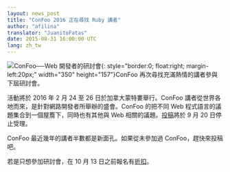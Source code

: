 ```yaml
---
layout: news_post
title: "ConFoo 2016 正在尋找 Ruby 講者"
author: "afilina"
translator: "JuanitoFatas"
date: 2015-08-31 16:00:00 UTC
lang: zh_tw
---
```


![ConFoo──Web 開發者的研討會](https://confoo.ca/images/content/confoo-master.jpg){: style="border:0; float:right; margin-left:20px;" width="350" height="157"}ConFoo 再次尋找充滿熱情的講者參與下屆研討會。

活動將於 2016 年 2 月 24 至 26 日於加拿大蒙特婁舉行。ConFoo 講者從世界各地而來，是針對網路開發者所舉辦的盛會。ConFoo 的把不同 Web 程式語言的議題集合到一個屋簷下，同時也有其他與 Web 相關的議題。[投稿][1]將於 9 月 20 日停止受理。

ConFoo 最近幾年的講者半數都是新面孔。如果從未參加過 ConFoo，趕快來投稿吧。

若是只想參加研討會，在 10 月 13 日之前報名有[折扣][2]。

[1]: https://confoo.ca/en/call-for-papers
[2]: https://confoo.ca/en/register
